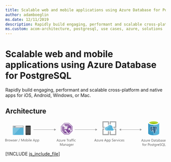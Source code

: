 ```yaml
---
title: Scalable web and mobile applications using Azure Database for PostgreSQL
author: adamboeglin
ms.date: 12/11/2019
description: Rapidly build engaging, performant and scalable cross-platform and native apps for iOS, Android, Windows, or Mac.
ms.custom: acom-architecture, postgresql, use cases, azure, solutions
---
```

# Scalable web and mobile applications using Azure Database for PostgreSQL

Rapidly build engaging, performant and scalable cross-platform and native apps for iOS, Android, Windows, or Mac. 


## Architecture

<svg class="architecture-diagram" aria-labelledby="scalable-web-and-mobile-applications-using-azure-database-for-postgresql" height="126.994" viewbox="0 0 789.121 126.994" width="789.121" xmlns="http://www.w3.org/2000/svg"><title id="scalable-web-and-mobile-applications-using-azure-database-for-postgresql">Scalable web and mobile applications using Azure Database for PostgreSQL</title><desc>Rapidly build engaging, performant and scalable cross-platform and native apps for iOS, Android, Windows, or Mac.</desc><g><path d="M36.412,67.156a2.141,2.141,0,0,0,2.135,2.131h49.1a2.141,2.141,0,0,0,2.135-2.135V33.747H36.411Z" fill="#59b4d9"></path><path d="M87.648,23.819h-49.1a2.141,2.141,0,0,0-2.135,2.135v8.113H89.784V25.954a2.141,2.141,0,0,0-2.135-2.135" fill="#a0a1a2"></path><g opacity="0.2"><path d="M38.547,23.819a2.141,2.141,0,0,0-2.135,2.135v41.2a2.141,2.141,0,0,0,2.135,2.131H40.9L82.956,23.81Z" fill="#fff"></path></g><rect fill="#fff" height="4.106" width="34.896" x="52.149" y="26.712"></rect><circle cx="44.861" cy="29.756" fill="#3999c6" r="2.306"></circle><g><path d="M124.581,67.273a2.055,2.055,0,0,1-2.1,1.865H101.276a2,2,0,0,1-1.865-1.865V25.321a2,2,0,0,1,1.866-1.865h21.207a2.055,2.055,0,0,1,2.1,1.865Z" fill="#333"></path><polygon fill="#505050" points="123.182 62.611 100.575 62.611 100.575 29.982 123.182 29.982 123.182 62.611 123.182 62.611"></polygon><path d="M118.754,26.487a.229.229,0,0,1-.221.236h-13.3A.229.229,0,0,1,105,26.5s0-.01,0-.014h0c0-.236,0-.471.236-.471H118.52c.236,0,.236.236.236.471Z"></path><path d="M103.139,65.871a.619.619,0,0,1-.7.7h-1.163a.619.619,0,0,1-.707-.7h0a.745.745,0,0,1,.7-.7h1.165A.745.745,0,0,1,103.139,65.871Z" fill="#737373"></path><path d="M123.182,65.871a.745.745,0,0,1-.7.7h-1.165a.619.619,0,0,1-.7-.7h0a.745.745,0,0,1,.7-.7h1.168a1.051,1.051,0,0,1,.7.7Z" fill="#737373"></path><path d="M114.559,65.871a1.236,1.236,0,0,1-1.4,1.4H110.6a1.343,1.343,0,0,1-1.4-1.285q0-.057,0-.113h0a1.5,1.5,0,0,1,1.4-1.4h2.564a1.343,1.343,0,0,1,1.4,1.285Q114.562,65.814,114.559,65.871Z" fill="#737373"></path></g><g><path d="M0,100.986V88.707H3.494a3.817,3.817,0,0,1,2.525.779,2.515,2.515,0,0,1,.934,2.029,2.99,2.99,0,0,1-.564,1.814,3.048,3.048,0,0,1-1.559,1.1v.035a3.132,3.132,0,0,1,1.986.938,2.881,2.881,0,0,1,.745,2.059,3.211,3.211,0,0,1-1.131,2.553,4.208,4.208,0,0,1-2.852.977ZM1.438,90.008v3.965H2.912A2.79,2.79,0,0,0,4.77,93.4,1.981,1.981,0,0,0,5.446,91.8q0-1.787-2.354-1.789Zm0,5.258v4.418H3.392a2.921,2.921,0,0,0,1.965-.6,2.052,2.052,0,0,0,.7-1.643q0-2.177-2.963-2.176Z" fill="#5b5b5b"></path><path d="M14.438,93.639a1.725,1.725,0,0,0-1.062-.283,1.793,1.793,0,0,0-1.5.848,3.917,3.917,0,0,0-.6,2.313v4.471h-1.4v-8.77h1.4v1.807H11.3a3.059,3.059,0,0,1,.917-1.441,2.088,2.088,0,0,1,1.378-.52,2.291,2.291,0,0,1,.84.121Z" fill="#5b5b5b"></path><path d="M19.4,101.191a4.071,4.071,0,0,1-3.1-1.229,4.555,4.555,0,0,1-1.16-3.258,4.744,4.744,0,0,1,1.207-3.451A4.341,4.341,0,0,1,19.6,92.012a3.933,3.933,0,0,1,3.062,1.207,4.789,4.789,0,0,1,1.1,3.348,4.707,4.707,0,0,1-1.187,3.361A4.155,4.155,0,0,1,19.4,101.191Zm.1-8a2.671,2.671,0,0,0-2.141.92,3.784,3.784,0,0,0-.788,2.539,3.578,3.578,0,0,0,.8,2.459,2.71,2.71,0,0,0,2.132.9,2.569,2.569,0,0,0,2.094-.883,3.824,3.824,0,0,0,.732-2.508,3.894,3.894,0,0,0-.732-2.535A2.557,2.557,0,0,0,19.5,93.193Z" fill="#5b5b5b"></path><path d="M37.053,92.217l-2.629,8.77H32.968l-1.807-6.277a4.068,4.068,0,0,1-.137-.812H30.99a3.811,3.811,0,0,1-.181.795l-1.961,6.295h-1.4l-2.654-8.77h1.473l1.815,6.594a3.9,3.9,0,0,1,.12.789h.068a3.718,3.718,0,0,1,.154-.807l2.021-6.576h1.285l1.815,6.611a4.76,4.76,0,0,1,.128.787h.068a3.7,3.7,0,0,1,.146-.787l1.781-6.611Z" fill="#5b5b5b"></path><path d="M38.148,100.67V99.162a4.161,4.161,0,0,0,2.526.848q1.85,0,1.85-1.232a1.071,1.071,0,0,0-.158-.6,1.592,1.592,0,0,0-.429-.432,3.191,3.191,0,0,0-.634-.34c-.242-.1-.5-.2-.783-.312a9.817,9.817,0,0,1-1.023-.467,3.12,3.12,0,0,1-.736-.529,1.969,1.969,0,0,1-.445-.674,2.377,2.377,0,0,1-.149-.881,2.09,2.09,0,0,1,.282-1.092,2.517,2.517,0,0,1,.754-.8,3.512,3.512,0,0,1,1.074-.484,4.814,4.814,0,0,1,1.246-.162,5.016,5.016,0,0,1,2.038.395v1.422a3.964,3.964,0,0,0-2.227-.635,2.579,2.579,0,0,0-.711.09,1.782,1.782,0,0,0-.544.252,1.2,1.2,0,0,0-.351.391,1.021,1.021,0,0,0-.124.5,1.2,1.2,0,0,0,.124.574,1.277,1.277,0,0,0,.364.412,2.731,2.731,0,0,0,.582.324q.343.146.779.316a11.127,11.127,0,0,1,1.045.459,3.554,3.554,0,0,1,.787.531,2.089,2.089,0,0,1,.5.68,2.2,2.2,0,0,1,.176.916,2.153,2.153,0,0,1-.287,1.131,2.447,2.447,0,0,1-.767.8,3.527,3.527,0,0,1-1.1.471,5.411,5.411,0,0,1-1.31.154A4.982,4.982,0,0,1,38.148,100.67Z" fill="#5b5b5b"></path><path d="M53.168,96.953H46.977a3.273,3.273,0,0,0,.788,2.26,2.715,2.715,0,0,0,2.072.8,4.309,4.309,0,0,0,2.723-.977v1.318a5.08,5.08,0,0,1-3.057.84,3.7,3.7,0,0,1-2.92-1.2,4.883,4.883,0,0,1-1.062-3.359,4.791,4.791,0,0,1,1.16-3.336,3.719,3.719,0,0,1,2.881-1.289,3.3,3.3,0,0,1,2.663,1.113,4.644,4.644,0,0,1,.942,3.092Zm-1.438-1.191a2.857,2.857,0,0,0-.587-1.893,2,2,0,0,0-1.605-.676,2.264,2.264,0,0,0-1.687.711,3.226,3.226,0,0,0-.856,1.857Z" fill="#5b5b5b"></path><path d="M59.864,93.639a1.725,1.725,0,0,0-1.062-.283,1.793,1.793,0,0,0-1.5.848,3.917,3.917,0,0,0-.6,2.313v4.471h-1.4v-8.77h1.4v1.807h.034a3.059,3.059,0,0,1,.917-1.441,2.088,2.088,0,0,1,1.378-.52,2.291,2.291,0,0,1,.84.121Z" fill="#5b5b5b"></path><path d="M71.732,88.707l-5.892,14.316h-1.31l5.874-14.316Z" fill="#5b5b5b"></path><path d="M90.537,100.986H89.106V92.748q0-.976.12-2.389h-.034a7.581,7.581,0,0,1-.368,1.189l-4.2,9.438h-.7l-4.187-9.369a7.253,7.253,0,0,1-.368-1.258h-.034q.067.735.068,2.406v8.221H78.018V88.707h1.9l3.768,8.563a10.982,10.982,0,0,1,.565,1.473H84.3q.369-1.011.591-1.508l3.845-8.527h1.8Z" fill="#5b5b5b"></path><path d="M97.241,101.191a4.069,4.069,0,0,1-3.1-1.229,4.551,4.551,0,0,1-1.16-3.258,4.744,4.744,0,0,1,1.207-3.451,4.34,4.34,0,0,1,3.263-1.242,3.932,3.932,0,0,1,3.061,1.207,4.784,4.784,0,0,1,1.1,3.348,4.711,4.711,0,0,1-1.186,3.361A4.159,4.159,0,0,1,97.241,101.191Zm.1-8a2.673,2.673,0,0,0-2.141.92,3.784,3.784,0,0,0-.787,2.539,3.578,3.578,0,0,0,.8,2.459,2.713,2.713,0,0,0,2.132.9,2.567,2.567,0,0,0,2.094-.883,3.824,3.824,0,0,0,.732-2.508,3.894,3.894,0,0,0-.732-2.535A2.554,2.554,0,0,0,97.344,93.193Z" fill="#5b5b5b"></path><path d="M105.291,99.719h-.034v1.268h-1.4V88h1.4v5.754h.034a3.321,3.321,0,0,1,3.031-1.746,3.213,3.213,0,0,1,2.642,1.178,4.858,4.858,0,0,1,.955,3.154,5.442,5.442,0,0,1-1.07,3.525,3.568,3.568,0,0,1-2.929,1.322A2.883,2.883,0,0,1,105.291,99.719Zm-.034-3.537v1.225a2.611,2.611,0,0,0,.706,1.846,2.521,2.521,0,0,0,3.794-.219,4.476,4.476,0,0,0,.724-2.715,3.539,3.539,0,0,0-.677-2.295,2.241,2.241,0,0,0-1.833-.83,2.49,2.49,0,0,0-1.969.852A3.129,3.129,0,0,0,105.257,96.182Z" fill="#5b5b5b"></path><path d="M114.881,89.99a.885.885,0,0,1-.642-.256.866.866,0,0,1-.266-.65.9.9,0,0,1,.907-.916.907.907,0,0,1,.655.26.875.875,0,0,1,.27.656.865.865,0,0,1-.27.641A.9.9,0,0,1,114.881,89.99Zm.686,11h-1.4v-8.77h1.4Z" fill="#5b5b5b"></path><path d="M119.813,100.986h-1.4V88h1.4Z" fill="#5b5b5b"></path><path d="M129.7,96.953h-6.191a3.273,3.273,0,0,0,.788,2.26,2.715,2.715,0,0,0,2.072.8,4.309,4.309,0,0,0,2.723-.977v1.318a5.08,5.08,0,0,1-3.057.84,3.7,3.7,0,0,1-2.92-1.2,4.883,4.883,0,0,1-1.062-3.359,4.791,4.791,0,0,1,1.16-3.336,3.719,3.719,0,0,1,2.881-1.289,3.3,3.3,0,0,1,2.663,1.113,4.644,4.644,0,0,1,.942,3.092Zm-1.438-1.191a2.857,2.857,0,0,0-.587-1.893,2,2,0,0,0-1.605-.676,2.264,2.264,0,0,0-1.687.711,3.226,3.226,0,0,0-.856,1.857Z" fill="#5b5b5b"></path><path d="M146.324,100.986h-1.593l-1.3-3.443h-5.207L137,100.986h-1.6l4.709-12.279h1.49Zm-3.365-4.736-1.927-5.232a5.093,5.093,0,0,1-.188-.82h-.034a4.531,4.531,0,0,1-.2.82L138.7,96.25Z" fill="#5b5b5b"></path><path d="M149.382,99.719h-.034v5.3h-1.4v-12.8h1.4v1.541h.034a3.321,3.321,0,0,1,3.031-1.746,3.209,3.209,0,0,1,2.646,1.178,4.874,4.874,0,0,1,.951,3.154,5.442,5.442,0,0,1-1.07,3.525,3.568,3.568,0,0,1-2.929,1.322A2.932,2.932,0,0,1,149.382,99.719Zm-.034-3.537v1.225a2.611,2.611,0,0,0,.706,1.846,2.521,2.521,0,0,0,3.794-.219,4.476,4.476,0,0,0,.724-2.715,3.539,3.539,0,0,0-.677-2.295,2.241,2.241,0,0,0-1.833-.83,2.49,2.49,0,0,0-1.969.852A3.129,3.129,0,0,0,149.348,96.182Z" fill="#5b5b5b"></path><path d="M159.691,99.719h-.034v5.3h-1.4v-12.8h1.4v1.541h.034a3.321,3.321,0,0,1,3.031-1.746,3.209,3.209,0,0,1,2.646,1.178,4.874,4.874,0,0,1,.951,3.154,5.442,5.442,0,0,1-1.07,3.525,3.568,3.568,0,0,1-2.929,1.322A2.932,2.932,0,0,1,159.691,99.719Zm-.034-3.537v1.225a2.611,2.611,0,0,0,.706,1.846,2.521,2.521,0,0,0,3.794-.219,4.476,4.476,0,0,0,.724-2.715,3.539,3.539,0,0,0-.677-2.295,2.241,2.241,0,0,0-1.833-.83,2.49,2.49,0,0,0-1.969.852A3.129,3.129,0,0,0,159.657,96.182Z" fill="#5b5b5b"></path></g><g><path d="M263.163,101.4H261.57l-1.3-3.443h-5.206l-1.225,3.443h-1.6l4.71-12.279h1.49ZM259.8,96.668l-1.927-5.232a4.888,4.888,0,0,1-.188-.82h-.034a4.6,4.6,0,0,1-.2.82l-1.909,5.232Z" fill="#5b5b5b"></path><path d="M270.9,93.037l-5.189,7.168h5.138v1.2h-7.2v-.437l5.188-7.133h-4.7v-1.2H270.9Z" fill="#5b5b5b"></path><path d="M279.8,101.4h-1.4v-1.387h-.034a2.885,2.885,0,0,1-2.706,1.592q-3.133,0-3.134-3.734v-5.24h1.4v5.018q0,2.774,2.124,2.775a2.149,2.149,0,0,0,1.691-.758,2.9,2.9,0,0,0,.663-1.982V92.635h1.4Z" fill="#5b5b5b"></path><path d="M287.208,94.057a1.725,1.725,0,0,0-1.062-.283,1.793,1.793,0,0,0-1.5.848,3.917,3.917,0,0,0-.6,2.313V101.4h-1.4v-8.77h1.4v1.807h.034A3.059,3.059,0,0,1,284.99,93a2.088,2.088,0,0,1,1.378-.52,2.291,2.291,0,0,1,.84.121Z" fill="#5b5b5b"></path><path d="M295.548,97.371h-6.19a3.277,3.277,0,0,0,.787,2.26,2.716,2.716,0,0,0,2.072.8,4.312,4.312,0,0,0,2.724-.977v1.318a5.083,5.083,0,0,1-3.058.84,3.706,3.706,0,0,1-2.92-1.2,4.883,4.883,0,0,1-1.062-3.359,4.8,4.8,0,0,1,1.16-3.336,3.721,3.721,0,0,1,2.882-1.289,3.3,3.3,0,0,1,2.663,1.113,4.644,4.644,0,0,1,.941,3.092Zm-1.438-1.191a2.862,2.862,0,0,0-.586-1.893,2.005,2.005,0,0,0-1.606-.676,2.266,2.266,0,0,0-1.687.711,3.232,3.232,0,0,0-.856,1.857Z" fill="#5b5b5b"></path><path d="M309.925,90.426H306.38V101.4h-1.438V90.426h-3.536v-1.3h8.52Z" fill="#5b5b5b"></path><path d="M314.712,94.057a1.722,1.722,0,0,0-1.062-.283,1.793,1.793,0,0,0-1.5.848,3.924,3.924,0,0,0-.6,2.313V101.4h-1.4v-8.77h1.4v1.807h.034A3.05,3.05,0,0,1,312.494,93a2.091,2.091,0,0,1,1.379-.52,2.285,2.285,0,0,1,.839.121Z" fill="#5b5b5b"></path><path d="M322.513,101.4h-1.4v-1.371h-.034a2.94,2.94,0,0,1-2.7,1.576,2.88,2.88,0,0,1-2.051-.693,2.4,2.4,0,0,1-.741-1.842q0-2.458,2.895-2.859l2.629-.369q0-2.232-1.807-2.234a4.318,4.318,0,0,0-2.86,1.078V93.252a5.429,5.429,0,0,1,2.98-.822q3.091,0,3.091,3.271Zm-1.4-4.436-2.115.291a3.452,3.452,0,0,0-1.473.482,1.4,1.4,0,0,0-.5,1.23,1.338,1.338,0,0,0,.458,1.049,1.766,1.766,0,0,0,1.22.406,2.255,2.255,0,0,0,1.726-.732,2.614,2.614,0,0,0,.681-1.854Z" fill="#5b5b5b"></path><path d="M329.492,89.656a1.873,1.873,0,0,0-.934-.232q-1.474,0-1.473,1.859v1.352h2.055v1.2h-2.055v7.57h-1.4v-7.57h-1.5v-1.2h1.5V91.213a2.95,2.95,0,0,1,.8-2.178,2.684,2.684,0,0,1,1.986-.8,2.74,2.74,0,0,1,1.02.154Z" fill="#5b5b5b"></path><path d="M334.98,89.656a1.868,1.868,0,0,0-.934-.232q-1.472,0-1.473,1.859v1.352h2.056v1.2h-2.056v7.57h-1.4v-7.57h-1.5v-1.2h1.5V91.213a2.953,2.953,0,0,1,.8-2.178,2.685,2.685,0,0,1,1.987-.8,2.734,2.734,0,0,1,1.019.154Z" fill="#5b5b5b"></path><path d="M336.855,90.408a.885.885,0,0,1-.642-.256.866.866,0,0,1-.266-.65.9.9,0,0,1,.907-.916.907.907,0,0,1,.655.26.875.875,0,0,1,.27.656.865.865,0,0,1-.27.641A.9.9,0,0,1,336.855,90.408Zm.686,11h-1.4v-8.77h1.4Z" fill="#5b5b5b"></path><path d="M346.361,101a4.572,4.572,0,0,1-2.4.607,3.966,3.966,0,0,1-3.027-1.221,4.42,4.42,0,0,1-1.151-3.164,4.861,4.861,0,0,1,1.241-3.48,4.34,4.34,0,0,1,3.313-1.314,4.614,4.614,0,0,1,2.038.428V94.3a3.566,3.566,0,0,0-2.089-.686,2.821,2.821,0,0,0-2.205.963,3.656,3.656,0,0,0-.86,2.531,3.482,3.482,0,0,0,.809,2.432,2.791,2.791,0,0,0,2.171.891,3.523,3.523,0,0,0,2.158-.762Z" fill="#5b5b5b"></path><path d="M281.53,122.449H280.1v-8.238q0-.976.12-2.389h-.034a7.581,7.581,0,0,1-.368,1.189l-4.2,9.438h-.7l-4.187-9.369a7.253,7.253,0,0,1-.368-1.258h-.034q.067.735.068,2.406v8.221h-1.388V110.17h1.9l3.768,8.563a10.982,10.982,0,0,1,.565,1.473h.051q.369-1.011.591-1.508l3.845-8.527h1.8Z" fill="#5b5b5b"></path><path d="M290.847,122.449h-1.4v-1.371h-.034a2.94,2.94,0,0,1-2.7,1.576,2.88,2.88,0,0,1-2.051-.693,2.4,2.4,0,0,1-.741-1.842q0-2.458,2.895-2.859l2.629-.369q0-2.232-1.807-2.234a4.318,4.318,0,0,0-2.86,1.078V114.3a5.429,5.429,0,0,1,2.98-.822q3.091,0,3.091,3.271Zm-1.4-4.436-2.115.291a3.452,3.452,0,0,0-1.473.482,1.4,1.4,0,0,0-.5,1.23,1.338,1.338,0,0,0,.458,1.049,1.766,1.766,0,0,0,1.22.406,2.255,2.255,0,0,0,1.726-.732,2.614,2.614,0,0,0,.681-1.854Z" fill="#5b5b5b"></path><path d="M300.771,122.449h-1.4v-5q0-2.789-2.038-2.791a2.209,2.209,0,0,0-1.743.793,2.934,2.934,0,0,0-.689,2v5h-1.4v-8.77h1.4v1.457h.034a3.167,3.167,0,0,1,2.878-1.662,2.682,2.682,0,0,1,2.2.93,4.137,4.137,0,0,1,.763,2.684Z" fill="#5b5b5b"></path><path d="M309.694,122.449h-1.4v-1.371h-.034a2.942,2.942,0,0,1-2.7,1.576,2.881,2.881,0,0,1-2.051-.693,2.406,2.406,0,0,1-.74-1.842q0-2.458,2.895-2.859l2.629-.369q0-2.232-1.808-2.234a4.318,4.318,0,0,0-2.859,1.078V114.3a5.426,5.426,0,0,1,2.979-.822q3.091,0,3.092,3.271Zm-1.4-4.436-2.115.291a3.447,3.447,0,0,0-1.473.482,1.4,1.4,0,0,0-.5,1.23,1.338,1.338,0,0,0,.458,1.049,1.769,1.769,0,0,0,1.221.406,2.255,2.255,0,0,0,1.726-.732,2.618,2.618,0,0,0,.681-1.854Z" fill="#5b5b5b"></path><path d="M319.824,121.746q0,4.831-4.624,4.83a6.2,6.2,0,0,1-2.844-.617v-1.4a5.833,5.833,0,0,0,2.826.822q3.237,0,3.236-3.441v-.959h-.034a3.548,3.548,0,0,1-5.646.51,4.669,4.669,0,0,1-1-3.139,5.464,5.464,0,0,1,1.074-3.555,3.591,3.591,0,0,1,2.941-1.318,2.858,2.858,0,0,1,2.629,1.422h.034V113.68h1.405Zm-1.405-3.262v-1.293a2.506,2.506,0,0,0-.706-1.789,2.322,2.322,0,0,0-1.76-.746,2.44,2.44,0,0,0-2.038.947,4.219,4.219,0,0,0-.736,2.648,3.628,3.628,0,0,0,.707,2.344,2.283,2.283,0,0,0,1.87.877,2.442,2.442,0,0,0,1.923-.84A3.123,3.123,0,0,0,318.419,118.484Z" fill="#5b5b5b"></path><path d="M329.714,118.416h-6.19a3.277,3.277,0,0,0,.787,2.26,2.716,2.716,0,0,0,2.072.8,4.312,4.312,0,0,0,2.724-.977v1.318a5.083,5.083,0,0,1-3.058.84,3.706,3.706,0,0,1-2.92-1.2,4.883,4.883,0,0,1-1.062-3.359,4.8,4.8,0,0,1,1.16-3.336,3.721,3.721,0,0,1,2.882-1.289,3.3,3.3,0,0,1,2.663,1.113,4.644,4.644,0,0,1,.941,3.092Zm-1.438-1.191a2.862,2.862,0,0,0-.586-1.893,2.005,2.005,0,0,0-1.606-.676,2.266,2.266,0,0,0-1.687.711,3.232,3.232,0,0,0-.856,1.857Z" fill="#5b5b5b"></path><path d="M336.41,115.1a1.722,1.722,0,0,0-1.062-.283,1.793,1.793,0,0,0-1.5.848,3.924,3.924,0,0,0-.6,2.313v4.471h-1.4v-8.77h1.4v1.807h.034a3.05,3.05,0,0,1,.916-1.441,2.091,2.091,0,0,1,1.379-.52,2.285,2.285,0,0,1,.839.121Z" fill="#5b5b5b"></path></g><g><rect fill="#969696" height="1.5" width="103.7" x="138.382" y="42.504"></rect><polygon fill="#969696" points="240.55 38.018 249.617 43.254 240.55 48.489 240.55 38.018"></polygon></g><g><rect fill="#969696" height="1.5" width="103.7" x="341.311" y="42.504"></rect><polygon fill="#969696" points="443.479 38.018 452.546 43.254 443.479 48.489 443.479 38.018"></polygon></g><g><rect fill="#969696" height="1.5" width="96.165" x="568.059" y="42.504"></rect><polygon fill="#969696" points="662.692 38.018 671.759 43.254 662.692 48.489 662.692 38.018"></polygon><polygon fill="#969696" points="569.59 38.018 560.523 43.254 569.59 48.489 569.59 38.018"></polygon></g><g><polygon fill="#804998" points="330.142 50.043 330.142 26.467 313.647 10.021 290.303 10.021 273.773 26.965 273.773 49.96 290.269 66.39 313.647 66.39 330.142 50.043"></polygon><g opacity="0.8" style="isolation: isolate"><path d="M312.711,12.276H291.234L276.028,27.864V49.02L291.2,64.135h21.507L327.888,49.1V27.406Zm-1.28,48.748h-.171l-12.717-12.9,2.685-3H292.01v9.45l3.018-3.249,10,9.7H292.49l-13.35-13.3V29.13l3.745-3.84,9.954,8.968-5.67,5.886h18.1V22.157l-5.919,5.9-10.017-9.383,3.209-3.289h18.878L324.776,28.7V45.322l-6.338-5.973,4.643-4.178H310.248V47.29l4.194-4.161,7.179,7.8Z" fill="#fff"></path></g><g opacity="0.2" style="isolation: isolate"><polygon fill="#fff" points="322.134 18.483 313.647 10.021 290.303 10.021 273.773 26.965 273.773 49.961 282.232 58.385 322.134 18.483"></polygon></g></g><g><path d="M680,101.822h-1.593l-1.3-3.443H671.9l-1.225,3.443h-1.6l4.71-12.279h1.489Zm-3.365-4.736-1.927-5.232a4.888,4.888,0,0,1-.188-.82h-.034a4.6,4.6,0,0,1-.2.82l-1.909,5.232Z" fill="#5b5b5b"></path><path d="M687.731,93.455l-5.188,7.168h5.138v1.2h-7.2v-.437l5.189-7.133h-4.7v-1.2h6.765Z" fill="#5b5b5b"></path><path d="M696.638,101.822h-1.4v-1.387H695.2a2.885,2.885,0,0,1-2.706,1.592q-3.135,0-3.134-3.734v-5.24h1.4V98.07q0,2.774,2.124,2.775a2.145,2.145,0,0,0,1.69-.758,2.9,2.9,0,0,0,.664-1.982V93.053h1.4Z" fill="#5b5b5b"></path><path d="M704.045,94.475a1.722,1.722,0,0,0-1.062-.283,1.793,1.793,0,0,0-1.5.848,3.924,3.924,0,0,0-.6,2.313v4.471h-1.4v-8.77h1.4v1.807h.034a3.05,3.05,0,0,1,.916-1.441,2.089,2.089,0,0,1,1.379-.52,2.285,2.285,0,0,1,.839.121Z" fill="#5b5b5b"></path><path d="M712.385,97.789h-6.191a3.282,3.282,0,0,0,.788,2.26,2.715,2.715,0,0,0,2.072.8,4.309,4.309,0,0,0,2.723-.977v1.318a5.08,5.08,0,0,1-3.057.84,3.706,3.706,0,0,1-2.92-1.2,4.883,4.883,0,0,1-1.062-3.359,4.8,4.8,0,0,1,1.16-3.336,3.721,3.721,0,0,1,2.882-1.289,3.3,3.3,0,0,1,2.663,1.113,4.644,4.644,0,0,1,.941,3.092ZM710.946,96.6a2.857,2.857,0,0,0-.587-1.893,2,2,0,0,0-1.605-.676,2.264,2.264,0,0,0-1.687.711,3.226,3.226,0,0,0-.856,1.857Z" fill="#5b5b5b"></path><path d="M719.5,101.822V89.543h3.392q6.491,0,6.49,5.984a6.031,6.031,0,0,1-1.8,4.568,6.688,6.688,0,0,1-4.825,1.727Zm1.439-10.979v9.676h1.832a5.192,5.192,0,0,0,3.759-1.293,4.842,4.842,0,0,0,1.345-3.664q0-4.72-5.018-4.719Z" fill="#5b5b5b"></path><path d="M737.886,101.822h-1.4v-1.371h-.034a2.94,2.94,0,0,1-2.7,1.576,2.878,2.878,0,0,1-2.051-.693,2.4,2.4,0,0,1-.741-1.842q0-2.458,2.895-2.859l2.629-.369q0-2.232-1.807-2.234a4.318,4.318,0,0,0-2.86,1.078V93.67a5.428,5.428,0,0,1,2.979-.822q3.092,0,3.092,3.271Zm-1.4-4.436-2.115.291a3.452,3.452,0,0,0-1.473.482,1.4,1.4,0,0,0-.5,1.23,1.341,1.341,0,0,0,.458,1.049,1.771,1.771,0,0,0,1.221.406,2.255,2.255,0,0,0,1.726-.732,2.618,2.618,0,0,0,.681-1.854Z" fill="#5b5b5b"></path><path d="M744.6,101.736a2.722,2.722,0,0,1-1.311.273q-2.3,0-2.3-2.568V94.252h-1.507v-1.2h1.507V90.912l1.4-.453v2.594h2.21v1.2h-2.21v4.941a2.047,2.047,0,0,0,.3,1.258,1.2,1.2,0,0,0,.993.377,1.47,1.47,0,0,0,.917-.291Z" fill="#5b5b5b"></path><path d="M752.751,101.822h-1.4v-1.371h-.034a2.94,2.94,0,0,1-2.7,1.576,2.878,2.878,0,0,1-2.051-.693,2.4,2.4,0,0,1-.741-1.842q0-2.458,2.895-2.859l2.629-.369q0-2.232-1.807-2.234a4.318,4.318,0,0,0-2.86,1.078V93.67a5.428,5.428,0,0,1,2.979-.822q3.092,0,3.092,3.271Zm-1.4-4.436-2.115.291a3.452,3.452,0,0,0-1.473.482,1.4,1.4,0,0,0-.5,1.23,1.341,1.341,0,0,0,.458,1.049,1.771,1.771,0,0,0,1.221.406,2.255,2.255,0,0,0,1.726-.732,2.618,2.618,0,0,0,.681-1.854Z" fill="#5b5b5b"></path><path d="M756.836,100.555H756.8v1.268h-1.4V88.84h1.4v5.754h.034a3.321,3.321,0,0,1,3.031-1.746,3.214,3.214,0,0,1,2.642,1.178,4.858,4.858,0,0,1,.955,3.154,5.437,5.437,0,0,1-1.071,3.525,3.565,3.565,0,0,1-2.928,1.322A2.883,2.883,0,0,1,756.836,100.555Zm-.034-3.537v1.225a2.611,2.611,0,0,0,.706,1.846,2.519,2.519,0,0,0,3.793-.219,4.476,4.476,0,0,0,.724-2.715,3.545,3.545,0,0,0-.676-2.295,2.243,2.243,0,0,0-1.833-.83,2.494,2.494,0,0,0-1.97.852A3.133,3.133,0,0,0,756.8,97.017Z" fill="#5b5b5b"></path><path d="M771.752,101.822h-1.4v-1.371h-.034a2.94,2.94,0,0,1-2.7,1.576,2.878,2.878,0,0,1-2.051-.693,2.4,2.4,0,0,1-.741-1.842q0-2.458,2.895-2.859l2.629-.369q0-2.232-1.807-2.234a4.318,4.318,0,0,0-2.86,1.078V93.67a5.428,5.428,0,0,1,2.979-.822q3.092,0,3.092,3.271Zm-1.4-4.436-2.115.291a3.452,3.452,0,0,0-1.473.482,1.4,1.4,0,0,0-.5,1.23,1.341,1.341,0,0,0,.458,1.049,1.771,1.771,0,0,0,1.221.406,2.255,2.255,0,0,0,1.726-.732,2.618,2.618,0,0,0,.681-1.854Z" fill="#5b5b5b"></path><path d="M773.867,101.506V100a4.159,4.159,0,0,0,2.526.848q1.849,0,1.85-1.232a1.063,1.063,0,0,0-.159-.6,1.574,1.574,0,0,0-.428-.432,3.191,3.191,0,0,0-.634-.34c-.242-.1-.5-.2-.783-.312a9.817,9.817,0,0,1-1.023-.467,3.12,3.12,0,0,1-.736-.529,1.969,1.969,0,0,1-.445-.674,2.376,2.376,0,0,1-.15-.881,2.091,2.091,0,0,1,.283-1.092,2.524,2.524,0,0,1,.753-.8A3.528,3.528,0,0,1,776,93.01a4.809,4.809,0,0,1,1.246-.162,5.016,5.016,0,0,1,2.038.395v1.422a3.964,3.964,0,0,0-2.227-.635,2.579,2.579,0,0,0-.711.09,1.782,1.782,0,0,0-.544.252,1.177,1.177,0,0,0-.351.391,1.021,1.021,0,0,0-.124.5,1.2,1.2,0,0,0,.124.574,1.274,1.274,0,0,0,.363.412,2.764,2.764,0,0,0,.583.324q.341.146.779.316a10.992,10.992,0,0,1,1.044.459,3.539,3.539,0,0,1,.788.531,2.089,2.089,0,0,1,.5.68,2.2,2.2,0,0,1,.176.916,2.153,2.153,0,0,1-.287,1.131,2.447,2.447,0,0,1-.767.8,3.527,3.527,0,0,1-1.1.471,5.419,5.419,0,0,1-1.311.154A4.981,4.981,0,0,1,773.867,101.506Z" fill="#5b5b5b"></path><path d="M788.887,97.789H782.7a3.282,3.282,0,0,0,.788,2.26,2.715,2.715,0,0,0,2.072.8,4.309,4.309,0,0,0,2.723-.977v1.318a5.08,5.08,0,0,1-3.057.84,3.706,3.706,0,0,1-2.92-1.2,4.883,4.883,0,0,1-1.062-3.359,4.8,4.8,0,0,1,1.16-3.336,3.721,3.721,0,0,1,2.882-1.289,3.3,3.3,0,0,1,2.663,1.113,4.644,4.644,0,0,1,.941,3.092ZM787.448,96.6a2.857,2.857,0,0,0-.587-1.893,2,2,0,0,0-1.605-.676,2.264,2.264,0,0,0-1.687.711,3.226,3.226,0,0,0-.856,1.857Z" fill="#5b5b5b"></path><path d="M679.635,111.119a1.867,1.867,0,0,0-.933-.232q-1.474,0-1.474,1.859V114.1h2.056v1.2h-2.056v7.57h-1.4V115.3h-1.5v-1.2h1.5v-1.422a2.95,2.95,0,0,1,.8-2.178,2.681,2.681,0,0,1,1.986-.8,2.734,2.734,0,0,1,1.019.154Z" fill="#5b5b5b"></path><path d="M684.456,123.072a4.069,4.069,0,0,1-3.1-1.229,4.555,4.555,0,0,1-1.16-3.258,4.744,4.744,0,0,1,1.207-3.451,4.34,4.34,0,0,1,3.263-1.242,3.935,3.935,0,0,1,3.062,1.207,4.788,4.788,0,0,1,1.1,3.348,4.707,4.707,0,0,1-1.186,3.361A4.159,4.159,0,0,1,684.456,123.072Zm.1-8a2.67,2.67,0,0,0-2.141.92,3.784,3.784,0,0,0-.788,2.539,3.582,3.582,0,0,0,.8,2.459,2.713,2.713,0,0,0,2.133.9,2.569,2.569,0,0,0,2.094-.883,3.829,3.829,0,0,0,.731-2.508,3.9,3.9,0,0,0-.731-2.535A2.557,2.557,0,0,0,684.56,115.074Z" fill="#5b5b5b"></path><path d="M695.64,115.519a1.722,1.722,0,0,0-1.062-.283,1.793,1.793,0,0,0-1.5.848,3.924,3.924,0,0,0-.6,2.313v4.471h-1.4V114.1h1.4V115.9h.034a3.05,3.05,0,0,1,.916-1.441,2.089,2.089,0,0,1,1.379-.52,2.285,2.285,0,0,1,.839.121Z" fill="#5b5b5b"></path><path d="M703.595,118.225v4.643h-1.439V110.588h3.374a4.445,4.445,0,0,1,3.053.959,3.42,3.42,0,0,1,1.083,2.705,3.723,3.723,0,0,1-1.2,2.861,4.594,4.594,0,0,1-3.249,1.111Zm0-6.336v5.035H705.1a3.374,3.374,0,0,0,2.273-.68,2.414,2.414,0,0,0,.783-1.924q0-2.432-2.877-2.432Z" fill="#5b5b5b"></path><path d="M714.8,123.072a4.069,4.069,0,0,1-3.1-1.229,4.555,4.555,0,0,1-1.16-3.258,4.744,4.744,0,0,1,1.207-3.451,4.34,4.34,0,0,1,3.263-1.242,3.935,3.935,0,0,1,3.062,1.207,4.788,4.788,0,0,1,1.1,3.348,4.707,4.707,0,0,1-1.186,3.361A4.159,4.159,0,0,1,714.8,123.072Zm.1-8a2.67,2.67,0,0,0-2.141.92,3.784,3.784,0,0,0-.788,2.539,3.582,3.582,0,0,0,.8,2.459,2.713,2.713,0,0,0,2.133.9,2.569,2.569,0,0,0,2.094-.883,3.829,3.829,0,0,0,.731-2.508,3.9,3.9,0,0,0-.731-2.535A2.557,2.557,0,0,0,714.906,115.074Z" fill="#5b5b5b"></path><path d="M720.883,122.551v-1.508a4.159,4.159,0,0,0,2.526.848q1.849,0,1.85-1.232a1.063,1.063,0,0,0-.159-.6,1.574,1.574,0,0,0-.428-.432,3.191,3.191,0,0,0-.634-.34c-.242-.1-.5-.2-.783-.312a9.817,9.817,0,0,1-1.023-.467,3.12,3.12,0,0,1-.736-.529,1.969,1.969,0,0,1-.445-.674,2.376,2.376,0,0,1-.15-.881,2.091,2.091,0,0,1,.283-1.092,2.524,2.524,0,0,1,.753-.8,3.528,3.528,0,0,1,1.075-.484,4.809,4.809,0,0,1,1.246-.162,5.016,5.016,0,0,1,2.038.395v1.422a3.964,3.964,0,0,0-2.227-.635,2.579,2.579,0,0,0-.711.09,1.782,1.782,0,0,0-.544.252,1.177,1.177,0,0,0-.351.391,1.021,1.021,0,0,0-.124.5,1.2,1.2,0,0,0,.124.574,1.274,1.274,0,0,0,.363.412,2.764,2.764,0,0,0,.583.324q.341.146.779.316a10.992,10.992,0,0,1,1.044.459,3.539,3.539,0,0,1,.788.531,2.089,2.089,0,0,1,.5.68,2.2,2.2,0,0,1,.176.916,2.153,2.153,0,0,1-.287,1.131,2.447,2.447,0,0,1-.767.8,3.527,3.527,0,0,1-1.1.471,5.419,5.419,0,0,1-1.311.154A4.981,4.981,0,0,1,720.883,122.551Z" fill="#5b5b5b"></path><path d="M732.923,122.781a2.722,2.722,0,0,1-1.311.273q-2.3,0-2.3-2.568V115.3H727.8v-1.2h1.507v-2.141l1.4-.453V114.1h2.21v1.2h-2.21v4.941a2.047,2.047,0,0,0,.3,1.258,1.2,1.2,0,0,0,.993.377,1.47,1.47,0,0,0,.917-.291Z" fill="#5b5b5b"></path><path d="M742.145,122.164q0,4.831-4.624,4.83a6.2,6.2,0,0,1-2.843-.617v-1.4a5.83,5.83,0,0,0,2.826.822q3.236,0,3.236-3.441v-.959h-.034a3.549,3.549,0,0,1-5.647.51,4.674,4.674,0,0,1-1-3.139,5.464,5.464,0,0,1,1.074-3.555,3.591,3.591,0,0,1,2.941-1.318,2.859,2.859,0,0,1,2.629,1.422h.034V114.1h1.4Zm-1.4-3.262v-1.293a2.506,2.506,0,0,0-.706-1.789,2.322,2.322,0,0,0-1.76-.746,2.439,2.439,0,0,0-2.038.947,4.219,4.219,0,0,0-.736,2.648,3.633,3.633,0,0,0,.706,2.344,2.286,2.286,0,0,0,1.871.877,2.442,2.442,0,0,0,1.923-.84A3.128,3.128,0,0,0,740.74,118.9Z" fill="#5b5b5b"></path><path d="M749.561,115.519a1.722,1.722,0,0,0-1.062-.283,1.793,1.793,0,0,0-1.5.848,3.924,3.924,0,0,0-.6,2.313v4.471h-1.4V114.1h1.4V115.9h.034a3.05,3.05,0,0,1,.916-1.441,2.089,2.089,0,0,1,1.379-.52,2.285,2.285,0,0,1,.839.121Z" fill="#5b5b5b"></path><path d="M757.9,118.834H751.71a3.282,3.282,0,0,0,.788,2.26,2.715,2.715,0,0,0,2.072.8,4.309,4.309,0,0,0,2.723-.977v1.318a5.08,5.08,0,0,1-3.057.84,3.706,3.706,0,0,1-2.92-1.2,4.883,4.883,0,0,1-1.062-3.359,4.8,4.8,0,0,1,1.16-3.336,3.721,3.721,0,0,1,2.882-1.289,3.3,3.3,0,0,1,2.663,1.113,4.644,4.644,0,0,1,.941,3.092Zm-1.438-1.191a2.857,2.857,0,0,0-.587-1.893,2,2,0,0,0-1.605-.676,2.264,2.264,0,0,0-1.687.711,3.226,3.226,0,0,0-.856,1.857Z" fill="#5b5b5b"></path><path d="M759.64,122.369v-1.7a3.261,3.261,0,0,0,.7.463,5.85,5.85,0,0,0,.855.348,6.8,6.8,0,0,0,.9.217,4.894,4.894,0,0,0,.839.078,3.288,3.288,0,0,0,1.982-.492,1.847,1.847,0,0,0,.437-2.283,2.484,2.484,0,0,0-.6-.672,6.133,6.133,0,0,0-.912-.582q-.527-.278-1.135-.586-.642-.325-1.2-.66a5.094,5.094,0,0,1-.968-.736,3.041,3.041,0,0,1-.646-.912,3.109,3.109,0,0,1,.133-2.654,3.165,3.165,0,0,1,.967-1.023,4.452,4.452,0,0,1,1.366-.6,6.273,6.273,0,0,1,1.563-.2,6,6,0,0,1,2.646.436v1.619a4.8,4.8,0,0,0-2.792-.754,4.669,4.669,0,0,0-.941.1,2.685,2.685,0,0,0-.84.322,1.865,1.865,0,0,0-.6.572,1.524,1.524,0,0,0-.231.857,1.75,1.75,0,0,0,.176.813,1.967,1.967,0,0,0,.518.625,5.154,5.154,0,0,0,.835.549q.492.267,1.135.582.659.325,1.25.686a5.756,5.756,0,0,1,1.036.8,3.532,3.532,0,0,1,.706.967,2.712,2.712,0,0,1,.262,1.217,3.1,3.1,0,0,1-.355,1.537,2.945,2.945,0,0,1-.959,1.023,4.207,4.207,0,0,1-1.392.568,7.613,7.613,0,0,1-1.661.176,6.816,6.816,0,0,1-.72-.047c-.285-.031-.576-.078-.873-.137a7.38,7.38,0,0,1-.844-.223A2.64,2.64,0,0,1,759.64,122.369Z" fill="#5b5b5b"></path><path d="M774.479,123.072a5.423,5.423,0,0,1-4.187-1.721,6.4,6.4,0,0,1-1.567-4.479,6.745,6.745,0,0,1,1.6-4.727,5.61,5.61,0,0,1,4.358-1.764,5.274,5.274,0,0,1,4.093,1.711,6.4,6.4,0,0,1,1.559,4.479,6.789,6.789,0,0,1-1.593,4.754,4.718,4.718,0,0,1-.8.719l3.451,2.475h-2.612l-2.312-1.73A6.624,6.624,0,0,1,774.479,123.072Zm.1-11.389a3.956,3.956,0,0,0-3.143,1.4,5.4,5.4,0,0,0-1.208,3.664,5.488,5.488,0,0,0,1.174,3.656,3.854,3.854,0,0,0,3.074,1.379,4.033,4.033,0,0,0,3.186-1.318,5.394,5.394,0,0,0,1.164-3.691,5.619,5.619,0,0,0-1.13-3.76A3.877,3.877,0,0,0,774.582,111.683Z" fill="#5b5b5b"></path><path d="M789.121,122.867H782.75V110.588h1.439v10.977h4.932Z" fill="#5b5b5b"></path></g><g><path d="M703.187,9.293V61.166c0,5.46,12.2,9.771,27.155,9.771V9.293Z" fill="#3998c5"></path><path d="M730.342,70.749h.426c14.865,0,26.729-4.3,26.729-9.741V9.293H730.342Z" fill="#59b3d8"></path><path d="M757.072,9.771c0,5.319-12.071,9.771-26.871,9.771s-27.015-4.455-27.015-9.771S715.258,0,730.058,0s27.015,4.455,27.015,9.771" fill="#fff"></path><path d="M751.606,9.2c0,3.592-9.627,6.466-21.41,6.466S708.647,12.789,708.647,9.2s9.627-6.466,21.41-6.466S751.606,5.6,751.606,9.2" fill="#7fb900"></path><path d="M747.013,13.075c2.874-1.143,4.455-2.442,4.455-3.879,0-3.592-9.627-6.466-21.41-6.466S708.647,5.6,708.647,9.2c0,1.437,1.724,2.874,4.455,3.879,3.879-1.581,10.058-2.442,16.955-2.442a52.373,52.373,0,0,1,16.955,2.442" fill="#b7d332"></path><path d="M745.272,48.3c-4.276.881-4.571-.571-4.571-.571,4.515-6.7,6.4-15.2,4.773-17.282-4.443-5.677-12.141-2.992-12.263-2.922l-.041.007a15.253,15.253,0,0,0-2.857-.3,7.05,7.05,0,0,0-4.516,1.351s-13.723-5.653-13.085,7.107c.143,2.714,3.892,20.545,8.371,15.159,1.637-1.97,3.219-3.634,3.219-3.634a4.154,4.154,0,0,0,2.714.693l.077-.064a2.989,2.989,0,0,0,.031.768c-1.154,1.285-.816,1.515-3.122,1.991-2.334.481-.961,1.337-.069,1.561a4.742,4.742,0,0,0,5.293-1.714l-.069.271a7.713,7.713,0,0,1,.714,4.166,11.489,11.489,0,0,0,.267,4.016c.356.968.714,3.149,3.744,2.5a4.473,4.473,0,0,0,4.029-4.3c.129-1.667.428-1.428.441-2.914l.236-.706c.271-2.262.043-2.992,1.6-2.652l.38.033a8.645,8.645,0,0,0,3.536-.6c1.9-.881,3.028-2.355,1.154-1.968Z" fill="#336790"></path><g><path d="M727.22,37.107a1.82,1.82,0,0,0-.618-.193,1.325,1.325,0,0,0-.911.129.331.331,0,0,0-.143.221c-.04.286.384.823.916.9a.977.977,0,0,0,.129.009,1,1,0,0,0,.906-.581l.014-.05C727.529,37.447,727.509,37.266,727.22,37.107Z" fill="#fff"></path><path d="M739.037,36.662a1.7,1.7,0,0,0-.614-.013c-.444.064-.874.263-.838.526l.007.026a.906.906,0,0,0,.826.53.927.927,0,0,0,.117-.007,1.083,1.083,0,0,0,.608-.334.7.7,0,0,0,.23-.464C739.352,36.8,739.232,36.707,739.037,36.662Z" fill="#fff"></path></g><path d="M746.564,48.245c-.206-.631-1.106-.443-1.4-.381-3.012.621-3.856.009-4.032-.164a35.12,35.12,0,0,0,4.661-10.478c.833-3.332.817-5.976-.036-7.066a9.741,9.741,0,0,0-7.57-3.742,14.649,14.649,0,0,0-5.063.676l-.036.009-.057.02h0l-.051.02a11.788,11.788,0,0,0-2.681-.349,7.607,7.607,0,0,0-4.533,1.285,19.831,19.831,0,0,0-4.335-1.09,8.965,8.965,0,0,0-6.409,1.154c-1.987,1.41-2.908,3.942-2.729,7.524.087,1.69,2.56,15.149,6.44,16.444a2.371,2.371,0,0,0,2.628-1.046c1.383-1.663,2.674-3.042,3-3.385a4.733,4.733,0,0,0,2.252.6,2.028,2.028,0,0,0,.019.239c-.143.161-.271.324-.407.5-.518.66-.641.816-2.322,1.163-.681.143-1.588.406-1.6,1.081s.934,1.1,1.494,1.238a5.1,5.1,0,0,0,5.2-1.26,34.666,34.666,0,0,0,.5,8,3.724,3.724,0,0,0,3.576,2.755,5.745,5.745,0,0,0,1.194-.136,4.523,4.523,0,0,0,4.161-4.229c.247-1.428.676-4.9.857-6.647a4.406,4.406,0,0,0,1.6.243,8.864,8.864,0,0,0,3.365-.634C745.322,50.073,746.827,49.042,746.564,48.245ZM738.917,50.1c-.074.976-.637,5.676-.931,7.38a3.779,3.779,0,0,1-3.552,3.6,3.007,3.007,0,0,1-3.808-1.891q-.042-.124-.073-.251a42.212,42.212,0,0,1-.414-9.321.373.373,0,0,0-.04-.174,2.014,2.014,0,0,0-.073-.357,1.964,1.964,0,0,0-.964-1.168l-.047-.024a1.428,1.428,0,0,0-1.244-.074,10.117,10.117,0,0,1,.513-1.631l.08-.214c.091-.246.2-.49.32-.76.63-1.4,1.491-3.314.553-7.65A2.638,2.638,0,0,0,726.2,35.39q-.079.013-.157.031A7.777,7.777,0,0,0,723.03,36.5a11.561,11.561,0,0,1,2.649-7.056,6.543,6.543,0,0,1,4.935-1.857,10.178,10.178,0,0,1,7.427,3.244,12.042,12.042,0,0,1,2.714,4.456c-2.038-.244-3.408.121-4.082,1.084-1.428,2.051.833,6.115,1.922,8.068.186.333.378.677.438.823a7.22,7.22,0,0,0,1.15,1.847,3.9,3.9,0,0,1,.384.531l-.093.026c-.577.156-1.655.458-1.558,2.437Zm-20.009,1.057c-1.278-.421-2.7-2.988-3.993-7.212a46.14,46.14,0,0,1-1.808-8.252c-.161-3.242.63-5.5,2.357-6.728a7,7,0,0,1,4.08-1.1,17.648,17.648,0,0,1,5.324.967h0a3.294,3.294,0,0,0-.246.226c-2.967,2.993-2.861,8.134-2.856,8.351v.025a24.709,24.709,0,0,1-.087,4.809,5.287,5.287,0,0,0,1.393,4.427,4.609,4.609,0,0,0,.473.421c-.486.517-1.643,1.77-2.892,3.275h0c-.6.719-1.174.976-1.745.786Zm4.288-8.767a25.709,25.709,0,0,0,.1-4.935,6.013,6.013,0,0,1,4-1.247,1.731,1.731,0,0,1,1.455,1.514c.883,4.084.116,5.79-.5,7.163-.119.264-.241.537-.343.807l-.08.214a12.561,12.561,0,0,0-.516,1.584,3.881,3.881,0,0,1-2.915-1.24,4.608,4.608,0,0,1-1.2-3.864Zm4.192,6.439a.384.384,0,0,0,.037-.047.656.656,0,0,1,.871-.211l.064.033a1.2,1.2,0,0,1,.521,1.571,4.358,4.358,0,0,1-4.876,1.571h0a2.1,2.1,0,0,1-.913-.448,2.187,2.187,0,0,1,.961-.346c1.877-.384,2.142-.637,2.781-1.445.143-.183.32-.407.557-.671Zm12.041-3.875c-.074-.181-.24-.477-.468-.888l-.01-.017c-.933-1.673-3.117-5.589-1.964-7.237a2.612,2.612,0,0,1,2.264-.821,9.388,9.388,0,0,1,1.237.093,10.213,10.213,0,0,1-.156,1.641,13.643,13.643,0,0,0-.186,1.737,13.048,13.048,0,0,0,.143,1.968,6.954,6.954,0,0,1-.441,4.323,5.243,5.243,0,0,1-.417-.8Zm5.206-7.122a39.45,39.45,0,0,1-4.092,9.085c-.064-.091-.143-.193-.243-.314l-.091-.117-.026-.031a7.3,7.3,0,0,0,.714-5.135,12.406,12.406,0,0,1-.131-1.838,13.132,13.132,0,0,1,.179-1.648,9.961,9.961,0,0,0,.163-2.01.656.656,0,0,0,.021-.256,12.235,12.235,0,0,0-7.007-8.011c6.4-1.563,9.712,1.623,10.855,3.077.857,1.09.73,3.646-.341,7.2ZM740.366,48.4a2.3,2.3,0,0,0,.286-.094,1.934,1.934,0,0,0,.2.153,6.383,6.383,0,0,0,4.479.163,2.442,2.442,0,0,1,.411-.054,5.1,5.1,0,0,1-1.808,1.285,7.014,7.014,0,0,1-4.461.33c-.077-.046-.094-.079-.1-.087-.08-1.388.464-1.541,1-1.69Z" fill="#fff"></path></g><g><path d="M448.911,101.152h-1.593l-1.3-3.441h-5.207l-1.225,3.441h-1.6l4.709-12.279h1.49Zm-3.365-4.734-1.927-5.232a5.129,5.129,0,0,1-.188-.822H443.4a4.558,4.558,0,0,1-.2.822l-1.91,5.232Z" fill="#5b5b5b"></path><path d="M456.644,92.787l-5.189,7.166h5.138v1.2h-7.2v-.436l5.189-7.133h-4.7v-1.2h6.765Z" fill="#5b5b5b"></path><path d="M465.55,101.152h-1.4V99.766h-.034a2.883,2.883,0,0,1-2.706,1.592q-3.135,0-3.135-3.732v-5.24h1.4V97.4q0,2.774,2.123,2.773a2.146,2.146,0,0,0,1.691-.758,2.9,2.9,0,0,0,.664-1.982V92.385h1.4Z" fill="#5b5b5b"></path><path d="M472.956,93.807a1.71,1.71,0,0,0-1.062-.283,1.793,1.793,0,0,0-1.5.848,3.92,3.92,0,0,0-.6,2.313v4.469h-1.4V92.385h1.4v1.807h.034a3.056,3.056,0,0,1,.916-1.443,2.088,2.088,0,0,1,1.379-.518,2.291,2.291,0,0,1,.839.119Z" fill="#5b5b5b"></path><path d="M481.3,97.119h-6.191a3.278,3.278,0,0,0,.788,2.262,2.713,2.713,0,0,0,2.072.795,4.307,4.307,0,0,0,2.723-.975v1.318a5.093,5.093,0,0,1-3.057.838,3.7,3.7,0,0,1-2.92-1.193A4.889,4.889,0,0,1,473.65,96.8a4.794,4.794,0,0,1,1.16-3.336,3.723,3.723,0,0,1,2.881-1.287,3.3,3.3,0,0,1,2.663,1.113,4.635,4.635,0,0,1,.942,3.09Zm-1.438-1.189a2.857,2.857,0,0,0-.587-1.893,2,2,0,0,0-1.605-.676,2.27,2.27,0,0,0-1.687.709,3.226,3.226,0,0,0-.856,1.859Z" fill="#5b5b5b"></path><path d="M497.917,101.152h-1.593l-1.3-3.441h-5.207l-1.225,3.441h-1.6L491.7,88.873h1.49Zm-3.365-4.734-1.927-5.232a5.129,5.129,0,0,1-.188-.822H492.4a4.558,4.558,0,0,1-.2.822l-1.91,5.232Z" fill="#5b5b5b"></path><path d="M500.975,99.885h-.034v5.3h-1.4v-12.8h1.4v1.541h.034a3.321,3.321,0,0,1,3.031-1.746,3.213,3.213,0,0,1,2.646,1.176,4.879,4.879,0,0,1,.951,3.156,5.437,5.437,0,0,1-1.07,3.523,3.562,3.562,0,0,1-2.929,1.322A2.932,2.932,0,0,1,500.975,99.885Zm-.034-3.535v1.225a2.6,2.6,0,0,0,.706,1.844,2.522,2.522,0,0,0,3.794-.217,4.484,4.484,0,0,0,.724-2.715,3.532,3.532,0,0,0-.677-2.295,2.236,2.236,0,0,0-1.833-.83,2.484,2.484,0,0,0-1.969.852A3.126,3.126,0,0,0,500.94,96.35Z" fill="#5b5b5b"></path><path d="M511.284,99.885h-.034v5.3h-1.4v-12.8h1.4v1.541h.034a3.321,3.321,0,0,1,3.031-1.746,3.213,3.213,0,0,1,2.646,1.176,4.879,4.879,0,0,1,.951,3.156,5.437,5.437,0,0,1-1.07,3.523,3.562,3.562,0,0,1-2.929,1.322A2.932,2.932,0,0,1,511.284,99.885Zm-.034-3.535v1.225a2.6,2.6,0,0,0,.706,1.844,2.522,2.522,0,0,0,3.794-.217,4.484,4.484,0,0,0,.724-2.715,3.532,3.532,0,0,0-.677-2.295,2.236,2.236,0,0,0-1.833-.83,2.484,2.484,0,0,0-1.969.852A3.126,3.126,0,0,0,511.25,96.35Z" fill="#5b5b5b"></path><path d="M524.574,100.656v-1.7a3.327,3.327,0,0,0,.7.463,5.646,5.646,0,0,0,.856.346,6.791,6.791,0,0,0,.9.219,5.1,5.1,0,0,0,.84.076,3.29,3.29,0,0,0,1.982-.492,1.848,1.848,0,0,0,.437-2.281,2.456,2.456,0,0,0-.6-.672,6.028,6.028,0,0,0-.912-.582q-.527-.278-1.135-.588-.643-.325-1.2-.658a5.24,5.24,0,0,1-.968-.736,3.1,3.1,0,0,1-.646-.912,3.109,3.109,0,0,1,.133-2.654,3.159,3.159,0,0,1,.968-1.023,4.351,4.351,0,0,1,1.366-.6,6.269,6.269,0,0,1,1.563-.2,5.987,5.987,0,0,1,2.646.438v1.617a4.8,4.8,0,0,0-2.791-.754,4.545,4.545,0,0,0-.942.1,2.631,2.631,0,0,0-.839.32,1.863,1.863,0,0,0-.6.574,1.521,1.521,0,0,0-.23.855,1.764,1.764,0,0,0,.175.814,1.984,1.984,0,0,0,.519.625,5.242,5.242,0,0,0,.835.549c.328.176.706.371,1.135.582s.855.445,1.25.684a5.756,5.756,0,0,1,1.036.8,3.511,3.511,0,0,1,.706.969,2.717,2.717,0,0,1,.262,1.215,3.09,3.09,0,0,1-.355,1.537,2.911,2.911,0,0,1-.959,1.023,4.186,4.186,0,0,1-1.392.57,7.736,7.736,0,0,1-1.661.174,6.8,6.8,0,0,1-.72-.047c-.285-.031-.576-.076-.873-.137a6.651,6.651,0,0,1-.844-.223A2.554,2.554,0,0,1,524.574,100.656Z" fill="#5b5b5b"></path><path d="M541.323,97.119h-6.191a3.278,3.278,0,0,0,.788,2.262,2.713,2.713,0,0,0,2.072.795,4.307,4.307,0,0,0,2.723-.975v1.318a5.093,5.093,0,0,1-3.057.838,3.7,3.7,0,0,1-2.92-1.193,4.889,4.889,0,0,1-1.062-3.361,4.794,4.794,0,0,1,1.16-3.336,3.723,3.723,0,0,1,2.881-1.287,3.3,3.3,0,0,1,2.663,1.113,4.635,4.635,0,0,1,.942,3.09Zm-1.438-1.189a2.857,2.857,0,0,0-.587-1.893,2,2,0,0,0-1.605-.676,2.27,2.27,0,0,0-1.687.709,3.226,3.226,0,0,0-.856,1.859Z" fill="#5b5b5b"></path><path d="M548.02,93.807a1.71,1.71,0,0,0-1.062-.283,1.793,1.793,0,0,0-1.5.848,3.92,3.92,0,0,0-.6,2.313v4.469h-1.4V92.385h1.4v1.807h.034a3.056,3.056,0,0,1,.916-1.443,2.088,2.088,0,0,1,1.379-.518,2.291,2.291,0,0,1,.839.119Z" fill="#5b5b5b"></path><path d="M557.139,92.385l-3.493,8.768h-1.379l-3.322-8.768h1.541l2.227,6.371a5.661,5.661,0,0,1,.309,1.225h.034a5.808,5.808,0,0,1,.273-1.191l2.33-6.4Z" fill="#5b5b5b"></path><path d="M559.365,90.158a.887.887,0,0,1-.642-.258.86.86,0,0,1-.266-.65.9.9,0,0,1,.907-.916.909.909,0,0,1,.655.262.915.915,0,0,1,0,1.3A.9.9,0,0,1,559.365,90.158Zm.686,10.994h-1.4V92.385h1.4Z" fill="#5b5b5b"></path><path d="M568.87,100.75a4.554,4.554,0,0,1-2.4.607,3.974,3.974,0,0,1-3.027-1.219,4.426,4.426,0,0,1-1.151-3.164,4.859,4.859,0,0,1,1.241-3.48,4.342,4.342,0,0,1,3.314-1.314,4.617,4.617,0,0,1,2.038.428v1.438a3.583,3.583,0,0,0-2.09-.684,2.823,2.823,0,0,0-2.205.963,3.655,3.655,0,0,0-.86,2.529,3.475,3.475,0,0,0,.81,2.432,2.781,2.781,0,0,0,2.171.891,3.52,3.52,0,0,0,2.157-.762Z" fill="#5b5b5b"></path><path d="M578.041,97.119h-6.19a3.282,3.282,0,0,0,.787,2.262,2.715,2.715,0,0,0,2.072.795,4.31,4.31,0,0,0,2.724-.975v1.318a5.1,5.1,0,0,1-3.058.838,3.7,3.7,0,0,1-2.92-1.193,4.889,4.889,0,0,1-1.062-3.361,4.8,4.8,0,0,1,1.16-3.336,3.725,3.725,0,0,1,2.882-1.287,3.3,3.3,0,0,1,2.663,1.113,4.634,4.634,0,0,1,.941,3.09ZM576.6,95.93a2.862,2.862,0,0,0-.586-1.893,2,2,0,0,0-1.606-.676,2.271,2.271,0,0,0-1.687.709,3.232,3.232,0,0,0-.856,1.859Z" fill="#5b5b5b"></path><path d="M579.634,100.836V99.328a4.148,4.148,0,0,0,2.526.848q1.85,0,1.85-1.232a1.075,1.075,0,0,0-.158-.6,1.592,1.592,0,0,0-.429-.432,3.293,3.293,0,0,0-.634-.338c-.242-.1-.5-.205-.783-.312a10.24,10.24,0,0,1-1.023-.467,3.124,3.124,0,0,1-.736-.531,1.961,1.961,0,0,1-.445-.672,2.388,2.388,0,0,1-.149-.883,2.1,2.1,0,0,1,.282-1.092,2.49,2.49,0,0,1,.754-.795,3.466,3.466,0,0,1,1.074-.484,4.731,4.731,0,0,1,1.246-.162,5.048,5.048,0,0,1,2.038.393v1.422a3.978,3.978,0,0,0-2.227-.633,2.579,2.579,0,0,0-.711.09,1.7,1.7,0,0,0-.544.252,1.192,1.192,0,0,0-.351.389,1.028,1.028,0,0,0-.124.5,1.2,1.2,0,0,0,.124.574,1.252,1.252,0,0,0,.364.41,2.82,2.82,0,0,0,.582.326q.343.144.779.316a11.143,11.143,0,0,1,1.045.457,3.623,3.623,0,0,1,.787.531,2.076,2.076,0,0,1,.5.682,2.19,2.19,0,0,1,.176.916,2.163,2.163,0,0,1-.287,1.131,2.46,2.46,0,0,1-.767.795,3.485,3.485,0,0,1-1.1.473,5.51,5.51,0,0,1-1.31.152A4.982,4.982,0,0,1,579.634,100.836Z" fill="#5b5b5b"></path></g><path d="M505.321,65.163H482.864V42.84h4.6a11.917,11.917,0,0,1-.812-4.464v-.271h-8.523V69.9h31.927V50.958h-4.735Z" fill="#a0a1a2"></path><path d="M536.978,42.84h4.059V65.3H518.579v-14.2h-4.735V69.9h31.927V38.105H535.76a9.531,9.531,0,0,1,1.218,4.464Z" fill="#a0a1a2"></path><path d="M482.864,29.312V6.99h22.457V19.977a12.552,12.552,0,0,1,4.735-2.165V2.255H478.129V34.047h9.2a12.838,12.838,0,0,1,2.976-4.6l-7.441-.135Z" fill="#a0a1a2"></path><path d="M518.579,17.271V6.99h22.457V29.447H531.16a16.406,16.406,0,0,1,.676,4.6v.135h13.934V2.255H513.844V17c.406,0,.676-.135,1.082-.135A33.51,33.51,0,0,1,518.579,17.271Z" fill="#a0a1a2"></path><path d="M533.325,42.435a4.994,4.994,0,0,0-5.006-5.006h-.676a14.707,14.707,0,0,0,.541-3.517,13.313,13.313,0,0,0-25.975-4.194,10.554,10.554,0,0,0-2.976-.541,9.2,9.2,0,0,0,0,18.4h29.492a5.145,5.145,0,0,0,4.6-5.141" fill="#59b4d9"></path><g opacity="0.2" style="isolation: isolate"><path d="M504.1,47.575a9.2,9.2,0,0,1,4.464-15.423,7.474,7.474,0,0,1,2.976-.135,13.419,13.419,0,0,1,7.441-10.823,12.753,12.753,0,0,0-4.059-.676,13.24,13.24,0,0,0-12.582,9.2,10.554,10.554,0,0,0-2.976-.541,9.2,9.2,0,0,0,0,18.4H504.1Z" fill="#fff"></path></g></g></svg>

[!INCLUDE [js_include_file](../../_js/index.md)]
